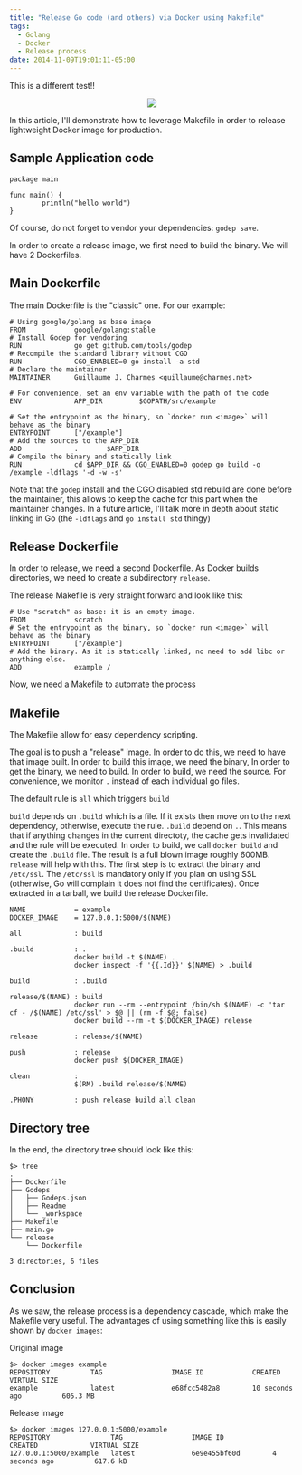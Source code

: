 ```yaml
---
title: "Release Go code (and others) via Docker using Makefile"
tags:
  - Golang
  - Docker
  - Release process
date: 2014-11-09T19:01:11-05:00
---
```


This is a different test!!

<center>
<img border="0" src="http://ddf912383141a8d7bbe4-e053e711fc85de3290f121ef0f0e3a1f.r87.cf1.rackcdn.com/docker-whale.png" />
</center>

In this article, I'll demonstrate how to leverage Makefile in order to release lightweight Docker image for production.

## Sample Application code

```golang
package main

func main() {
        println("hello world")
}
```

Of course, do not forget to vendor your dependencies: `godep save`.

In order to create a release image, we first need to build the binary. We will have 2 Dockerfiles.

## Main Dockerfile

The main Dockerfile is the "classic" one. For our example:

```plain
# Using google/golang as base image
FROM            google/golang:stable
# Install Godep for vendoring
RUN             go get github.com/tools/godep
# Recompile the standard library without CGO
RUN				CGO_ENABLED=0 go install -a std
# Declare the maintainer
MAINTAINER      Guillaume J. Charmes <guillaume@charmes.net>

# For convenience, set an env variable with the path of the code
ENV             APP_DIR         $GOPATH/src/example

# Set the entrypoint as the binary, so `docker run <image>` will behave as the binary
ENTRYPOINT      ["/example"]
# Add the sources to the APP_DIR
ADD             .       $APP_DIR
# Compile the binary and statically link
RUN             cd $APP_DIR && CGO_ENABLED=0 godep go build -o /example -ldflags '-d -w -s'
```

Note that the `godep`  install and the CGO disabled std rebuild are done before the maintainer, this allows to keep the cache for this part when the maintainer changes.
In a future article, I'll talk more in depth about static linking in Go (the `-ldflags` and `go install std` thingy)

## Release Dockerfile

In order to release, we need a second Dockerfile. As Docker builds directories, we need to create a subdirectory `release`.

The release Makefile is very straight forward and look like this:

```plain
# Use "scratch" as base: it is an empty image.
FROM            scratch
# Set the entrypoint as the binary, so `docker run <image>` will behave as the binary
ENTRYPOINT      ["/example"]
# Add the binary. As it is statically linked, no need to add libc or anything else.
ADD             example /
```

Now, we need a Makefile to automate the process

## Makefile

The Makefile allow for easy dependency scripting.

The goal is to push a "release" image. In order to do this, we need to have that image built. 
In order to build this image, we need the binary, In order to get the binary, we need to build.
In order to build, we need the source. For convenience, we monitor `.` instead of each individual go files.

The default rule is `all` which triggers `build`

`build` depends on `.build` which is a file. If it exists then move on to the next dependency, otherwise, execute the rule. `.build` depend on `.`. This means that if anything changes in the current directoty, the cache gets invalidated and the rule will be executed.
In order to build, we call `docker build` and create the `.build` file.
The result is a full blown image roughly 600MB. `release` will help with this.
The first step is to extract the binary and `/etc/ssl`. The `/etc/ssl` is mandatory only if you plan on using SSL (otherwise, Go will complain it does not find the certificates). Once extracted in a tarball, we build the release Dockerfile.

```plain
NAME            = example
DOCKER_IMAGE    = 127.0.0.1:5000/$(NAME)

all             : build

.build          : .
                docker build -t $(NAME) .
                docker inspect -f '{{.Id}}' $(NAME) > .build

build           : .build

release/$(NAME) : build
                docker run --rm --entrypoint /bin/sh $(NAME) -c 'tar cf - /$(NAME) /etc/ssl' > $@ || (rm -f $@; false)
                docker build --rm -t $(DOCKER_IMAGE) release

release         : release/$(NAME)

push            : release
                docker push $(DOCKER_IMAGE)

clean           :
                $(RM) .build release/$(NAME)

.PHONY          : push release build all clean
```

## Directory tree

In the end, the directory tree should look like this:

```plain
$> tree
.
├── Dockerfile
├── Godeps
│   ├── Godeps.json
│   ├── Readme
│   └── _workspace
├── Makefile
├── main.go
└── release
    └── Dockerfile

3 directories, 6 files
```


## Conclusion

As we saw, the release process is a dependency cascade, which make the Makefile very useful.
The advantages of using something like this is easily shown by `docker images`:

Original image
```plain
$> docker images example
REPOSITORY          TAG                 IMAGE ID            CREATED             VIRTUAL SIZE
example             latest              e68fcc5482a8        10 seconds ago          605.3 MB
```

Release image
```plain
$> docker images 127.0.0.1:5000/example
REPOSITORY               TAG                 IMAGE ID            CREATED             VIRTUAL SIZE
127.0.0.1:5000/example   latest              6e9e455bf60d        4 seconds ago          617.6 kB
```
